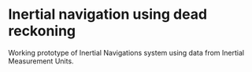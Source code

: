 # Inertial navigation using dead reckoning
Working prototype of Inertial Navigations system using data from Inertial Measurement Units.
